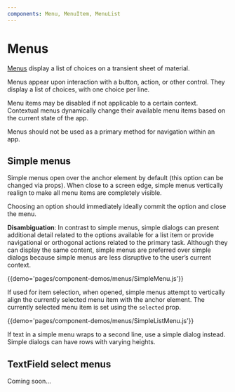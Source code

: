 ```yaml
---
components: Menu, MenuItem, MenuList
---
```


# Menus

[Menus](https://material.google.com/components/menus.html) display a list of choices on a transient sheet of material.

Menus appear upon interaction with a button, action, or other control. They display a list of choices, with one choice per line.

Menu items may be disabled if not applicable to a certain context. Contextual menus dynamically change their available menu items based on the current state of the app.

Menus should not be used as a primary method for navigation within an app.

## Simple menus

Simple menus open over the anchor element by default (this option can be changed via props). When close to a screen edge, simple menus vertically realign to make all menu items are completely visible.

Choosing an option should immediately ideally commit the option and close the menu.

**Disambiguation**: In contrast to simple menus, simple dialogs can present additional detail related to the options available for a list item or provide navigational or orthogonal actions related to the primary task. Although they can display the same content, simple menus are preferred over simple dialogs because simple menus are less disruptive to the user’s current context.

{{demo='pages/component-demos/menus/SimpleMenu.js'}}

If used for item selection, when opened, simple menus attempt to vertically align the currently selected menu item with the anchor element. The currently selected menu item is set using the `selected` prop.

{{demo='pages/component-demos/menus/SimpleListMenu.js'}}

If text in a simple menu wraps to a second line, use a simple dialog instead. Simple dialogs can have rows with varying heights.

## TextField select menus

Coming soon...
